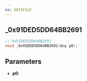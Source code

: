 ```yaml
---
ns: DATAFILE
---
```

## _0x91DED5DD64BB2691

```c
// 0x91DED5DD64BB2691
void _0x91DED5DD64BB2691(Any p0);
```

## Parameters
* **p0**:
